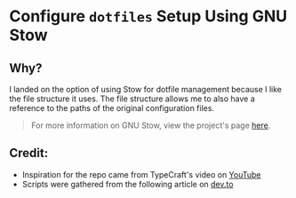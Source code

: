 # Configure ```dotfiles``` Setup Using GNU Stow

## Why?
I landed on the option of using Stow for dotfile management because I like the file structure it uses.
The file structure allows me to also have a reference to the paths of the original configuration files.
> For more information on GNU Stow, view the project's page [here](https://www.gnu.org/software/stow/).

## Credit:
- Inspiration for the repo came from TypeCraft's video on [YouTube](https://www.youtube.com/watch?v=NoFiYOqnC4o)
- Scripts were gathered from the following article on [dev.to](https://dev.to/spacerockmedia/how-i-manage-my-dotfiles-using-gnu-stow-4l59)
